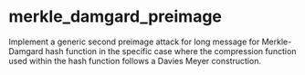 # merkle_damgard_preimage
Implement a generic second preimage attack for long message for Merkle-Damgard hash function in the specific case where the compression function used within the hash function follows a Davies Meyer construction.